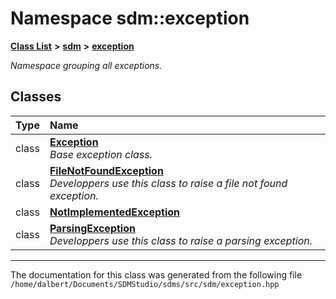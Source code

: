 
<NavBar active_item_id="2"/>

# Namespace sdm::exception


[**Class List**](annotated.md) **>** [**sdm**](namespacesdm.md) **>** [**exception**](namespacesdm_1_1exception.md)



_Namespace grouping all exceptions._ 











## Classes

| Type | Name |
| ---: | :--- |
| class | [**Exception**](classsdm_1_1exception_1_1Exception.md) <br>_Base exception class._  |
| class | [**FileNotFoundException**](classsdm_1_1exception_1_1FileNotFoundException.md) <br>_Developpers use this class to raise a file not found exception._  |
| class | [**NotImplementedException**](classsdm_1_1exception_1_1NotImplementedException.md) <br> |
| class | [**ParsingException**](classsdm_1_1exception_1_1ParsingException.md) <br>_Developpers use this class to raise a parsing exception._  |














------------------------------
The documentation for this class was generated from the following file `/home/dalbert/Documents/SDMStudio/sdms/src/sdm/exception.hpp`